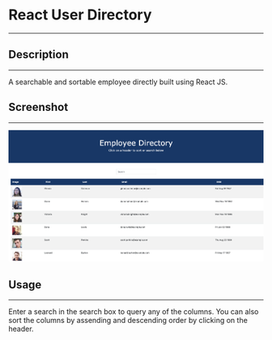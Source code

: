 # React User Directory
***
## Description  
***
A searchable and sortable employee directly built using React JS.

## Screenshot 
***
![Webpage](/userdirectory/image/ScreenShotUserDicrectory.png)

## Usage
***
Enter a search in the search box to query any of the columns. You can also sort the columns by assending and descending order by clicking on the header.
